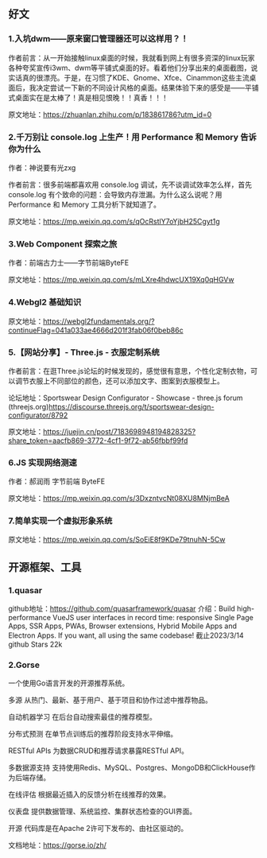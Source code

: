 ## 好文
### 1.入坑dwm——原来窗口管理器还可以这样用？！
作者前言：从一开始接触linux桌面的时候，我就看到网上有很多资深的linux玩家各种夸奖宣传i3wm、dwm等平铺式桌面的好。看着他们分享出来的桌面截图，说实话真的很漂亮。于是，在习惯了KDE、Gnome、Xfce、Cinammon这些主流桌面后，我决定尝试一下新的不同设计风格的桌面。结果体验下来的感受是——平铺式桌面实在是太棒了！真是相见恨晚！！真香！！！

原文地址：https://zhuanlan.zhihu.com/p/183861786?utm_id=0

### 2.千万别让 console.log 上生产！用 Performance 和 Memory 告诉你为什么
作者：神说要有光zxg

作者前言：很多前端都喜欢用 console.log 调试，先不谈调试效率怎么样，首先 console.log 有个致命的问题：会导致内存泄漏。为什么这么说呢？用 Performance 和 Memory 工具分析下就知道了。

原文地址：https://mp.weixin.qq.com/s/qOcRstlY7oYjbH25Cgyt1g

### 3.Web Component 探索之旅
作者：前端古力士——字节前端ByteFE

原文地址：https://mp.weixin.qq.com/s/mLXre4hdwcUX19Xq0qHGVw

### 4.Webgl2 基础知识

原文地址：https://webgl2fundamentals.org/?continueFlag=041a033ae4666d201f3fab06f0beb86c

### 5.【网站分享】- Three.js - 衣服定制系统
作者前言：在逛Three.js论坛的时候发现的，感觉很有意思，个性化定制衣物，可以调节衣服上不同部位的颜色，还可以添加文字、图案到衣服模型上。

论坛地址：Sportswear Design Configurator - Showcase - three.js forum (threejs.org)https://discourse.threejs.org/t/sportswear-design-configurator/8792

原文地址：https://juejin.cn/post/7183698948194828325?share_token=aacfb869-3772-4cf1-9f72-ab56fbbf99fd

### 6.JS 实现网络测速
作者：郝润雨 字节前端 ByteFE

原文地址：https://mp.weixin.qq.com/s/3DxzntvcNt08XU8MNjmBeA

### 7.简单实现一个虚拟形象系统
原文地址：https://mp.weixin.qq.com/s/SoEiE8f9KDe79tnuhN-5Cw

## 开源框架、工具
### 1.quasar
github地址：https://github.com/quasarframework/quasar
介绍：Build high-performance VueJS user interfaces in record time: responsive Single Page Apps, SSR Apps, PWAs, Browser extensions, Hybrid Mobile Apps and Electron Apps. If you want, all using the same codebase!
截止2023/3/14 github Stars 22k

### 2.Gorse
一个使用Go语言开发的开源推荐系统。

多源
从热门、最新、基于用户、基于项目和协作过滤中推荐物品。

自动机器学习
在后台自动搜索最佳的推荐模型。

分布式预测
在单节点训练后的推荐阶段支持水平伸缩。

RESTful APIs
为数据CRUD和推荐请求暴露RESTful API。

多数据源支持
支持使用Redis、MySQL、Postgres、MongoDB和ClickHouse作为后端存储。

在线评估
根据最近插入的反馈分析在线推荐的效果。

仪表盘
提供数据管理、系统监控、集群状态检查的GUI界面。

开源
代码库是在Apache 2许可下发布的、由社区驱动的。

文档地址：https://gorse.io/zh/